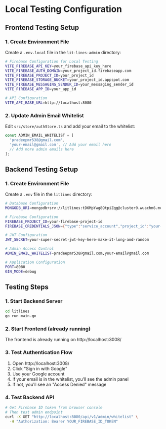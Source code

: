 # Local Testing Configuration

## Frontend Testing Setup

### 1. Create Environment File
Create a `.env.local` file in the `lit-lines-admin` directory:

```bash
# Firebase Configuration for Local Testing
VITE_FIREBASE_API_KEY=your_firebase_api_key_here
VITE_FIREBASE_AUTH_DOMAIN=your_project_id.firebaseapp.com
VITE_FIREBASE_PROJECT_ID=your_project_id
VITE_FIREBASE_STORAGE_BUCKET=your_project_id.appspot.com
VITE_FIREBASE_MESSAGING_SENDER_ID=your_messaging_sender_id
VITE_FIREBASE_APP_ID=your_app_id

# API Configuration
VITE_API_BASE_URL=http://localhost:8080
```

### 2. Update Admin Email Whitelist
Edit `src/store/authStore.ts` and add your email to the whitelist:

```typescript
const ADMIN_EMAIL_WHITELIST = [
  'pradeepmr538@gmail.com',
  'your-email@gmail.com', // Add your email here
  // Add more admin emails here
];
```

## Backend Testing Setup

### 1. Create Environment File
Create a `.env` file in the `litlines` directory:

```bash
# Database Configuration
MONGODB_URI=mongodb+srv://litlines:tD6MpYwg8QtpiZqg@cluster0.wuachm6.mongodb.net/litlines?retryWrites=true&w=majority&appName=Cluster0

# Firebase Configuration
FIREBASE_PROJECT_ID=your-firebase-project-id
FIREBASE_CREDENTIALS_JSON={"type":"service_account","project_id":"your-project-id","private_key_id":"key-id","private_key":"-----BEGIN PRIVATE KEY-----\nYOUR_PRIVATE_KEY\n-----END PRIVATE KEY-----\n","client_email":"firebase-adminsdk@your-project.iam.gserviceaccount.com","client_id":"client-id","auth_uri":"https://accounts.google.com/o/oauth2/auth","token_uri":"https://oauth2.googleapis.com/token","auth_provider_x509_cert_url":"https://www.googleapis.com/oauth2/v1/certs","client_x509_cert_url":"https://www.googleapis.com/robot/v1/metadata/x509/firebase-adminsdk%40your-project.iam.gserviceaccount.com"}

# JWT Configuration
JWT_SECRET=your-super-secret-jwt-key-here-make-it-long-and-random

# Admin Access Control
ADMIN_EMAIL_WHITELIST=pradeepmr538@gmail.com,your-email@gmail.com

# Application Configuration
PORT=8080
GIN_MODE=debug
```

## Testing Steps

### 1. Start Backend Server
```bash
cd litlines
go run main.go
```

### 2. Start Frontend (already running)
The frontend is already running on http://localhost:3008/

### 3. Test Authentication Flow
1. Open http://localhost:3008/
2. Click "Sign in with Google"
3. Use your Google account
4. If your email is in the whitelist, you'll see the admin panel
5. If not, you'll see an "Access Denied" message

### 4. Test Backend API
```bash
# Get Firebase ID token from browser console
# Then test admin endpoint
curl -X GET "http://localhost:8080/api/v1/admin/whitelist" \
  -H "Authorization: Bearer YOUR_FIREBASE_ID_TOKEN"
``` 
